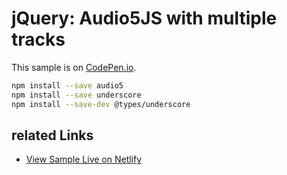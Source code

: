 # jQuery: Audio5JS with multiple tracks

This sample is on [CodePen.io](https://codepen.io/rasx/pen/obBLge).

```bash
npm install --save audio5
npm install --save underscore
npm install --save-dev @types/underscore
```

## related Links

* [View Sample Live on Netlify](https://rasx-node-js.netlify.com/jquery-audio5/)
